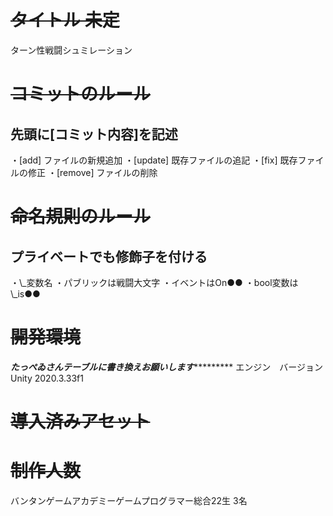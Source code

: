 <strike><h1> タイトル 未定 </h1></strike>
ターン性戦闘シュミレーション

<strike><h1> コミットのルール </h1></strike>
<h2> 先頭に[コミット内容]を記述 </h2>
・[add] ファイルの新規追加
・[update] 既存ファイルの追記
・[fix] 既存ファイルの修正
・[remove] ファイルの削除

<strike><h1> 命名規則のルール </h1></strike>
<h2> プライベートでも修飾子を付ける </h2>
・\_変数名
・パブリックは戦闘大文字
・イベントはOn●●
・bool変数は\_is●●

<strike><h1> 開発環境 </h1></strike>
*****たっぺゐさんテーブルに書き換えお願いします**************
エンジン　バージョン
Unity    2020.3.33f1

<strike><h1> 導入済みアセット </h1></strike>

<strike><h1> 制作人数 </h1></strike>
バンタンゲームアカデミーゲームプログラマー総合22生 3名
